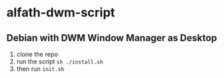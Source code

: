 # alfath-dwm-script

## Debian with DWM Window Manager as Desktop
1. clone the repo
2. run the script ```sh ./install.sh```
3. then run ```init.sh```
